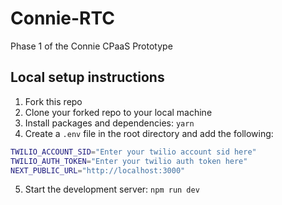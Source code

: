 # Connie-RTC
Phase 1 of the Connie CPaaS Prototype

## Local setup instructions
1. Fork this repo
2. Clone your forked repo to your local machine
3. Install packages and dependencies: `yarn`
4. Create a `.env` file in the root directory and add the following:
```zsh
TWILIO_ACCOUNT_SID="Enter your twilio account sid here"
TWILIO_AUTH_TOKEN="Enter your twilio auth token here"
NEXT_PUBLIC_URL="http://localhost:3000"
```
5. Start the development server: `npm run dev`